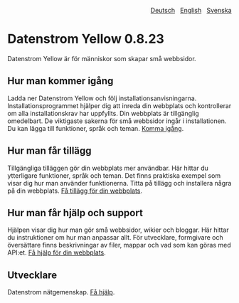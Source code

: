 <p align="right"><a href="README-de.md">Deutsch</a> &nbsp; <a href="README.md">English</a> &nbsp; <a href="README-sv.md">Svenska</a></p>

# Datenstrom Yellow 0.8.23

Datenstrom Yellow är för människor som skapar små webbsidor.

## Hur man kommer igång

Ladda ner Datenstrom Yellow och följ installationsanvisningarna. Installationsprogrammet hjälper dig att inreda din webbplats och kontrollerar om alla installationskrav har uppfyllts. Din webbplats är tillgänglig omedelbart. De viktigaste sakerna för små webbsidor ingår i installationen. Du kan lägga till funktioner, språk och teman. [Komma igång](https://datenstrom.se/sv/yellow/help/how-to-get-started).

## Hur man får tillägg

Tillgängliga tilläggen gör din webbplats mer användbar. Här hittar du ytterligare funktioner, språk och teman. Det finns praktiska exempel som visar dig hur man använder funktionerna. Titta på tillägg och installera några på din webbplats. [Få tillägg för din webbplats](https://datenstrom.se/sv/yellow/extensions/).

## Hur man får hjälp och support

Hjälpen visar dig hur man gör små webbsidor, wikier och bloggar. Här hittar du instruktioner om hur man anpassar allt. För utvecklare, formgivare och översättare finns beskrivningar av filer, mappar och vad som kan göras med API:et. [Få hjälp för din webbplats](https://datenstrom.se/sv/yellow/help/).

## Utvecklare

Datenstrom nätgemenskap. [Få hjälp](https://datenstrom.se/sv/yellow/help/).
